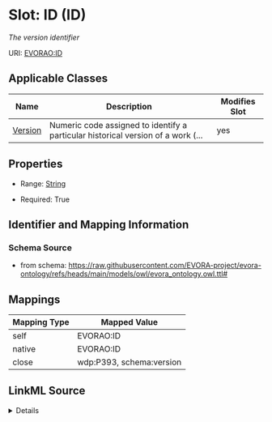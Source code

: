 

# Slot: ID (ID)


_The version identifier_





URI: [EVORAO:ID](https://raw.githubusercontent.com/EVORA-project/evora-ontology/refs/heads/main/models/owl/evora_ontology.owl.ttl#ID)



<!-- no inheritance hierarchy -->





## Applicable Classes

| Name | Description | Modifies Slot |
| --- | --- | --- |
| [Version](Version.md) | Numeric code assigned to identify a particular historical version of a work (... |  yes  |







## Properties

* Range: [String](String.md)

* Required: True





## Identifier and Mapping Information







### Schema Source


* from schema: https://raw.githubusercontent.com/EVORA-project/evora-ontology/refs/heads/main/models/owl/evora_ontology.owl.ttl#




## Mappings

| Mapping Type | Mapped Value |
| ---  | ---  |
| self | EVORAO:ID |
| native | EVORAO:ID |
| close | wdp:P393, schema:version |




## LinkML Source

<details>
```yaml
name: ID
description: The version identifier
title: ID
from_schema: https://raw.githubusercontent.com/EVORA-project/evora-ontology/refs/heads/main/models/owl/evora_ontology.owl.ttl#
close_mappings:
- wdp:P393
- schema:version
rank: 1000
alias: ID
domain_of:
- Version
range: string
required: true
multivalued: false

```
</details>